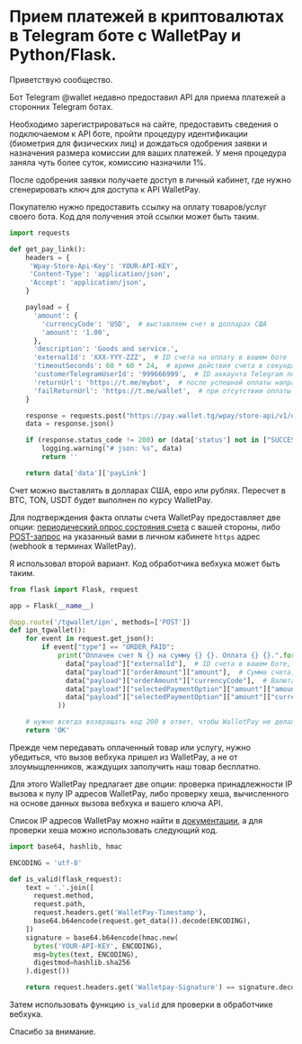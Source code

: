 # Прием платежей в криптовалютах в Telegram боте с WalletPay и Python/Flask.

Приветствую сообщество.

Бот Telegram @wallet недавно предоставил API для приема платежей а сторонних Telegram ботах.

Необходимо зарегистрироваться на сайте, предоставить сведения о подключаемом к API боте, пройти процедуру идентификации (биометрия для физических лиц) и дождаться одобрения заявки и назначения размера комиссии для ваших платежей.
У меня процедура заняла чуть более суток, комиссию назначили 1%.

После одобрения заявки получаете доступ в личный кабинет, где нужно сгенерировать ключ для доступа к API WalletPay.

Покупателю нужно предоставить ссылку на оплату товаров/услуг своего бота. Код для получения этой ссылки может быть таким.

```python
import requests

def get_pay_link():
    headers = {
     'Wpay-Store-Api-Key': 'YOUR-API-KEY',
     'Content-Type': 'application/json',
     'Accept': 'application/json',
    }

    payload = {
      'amount': {
        'currencyCode': 'USD',  # выставляем счет в долларах США
        'amount': '1.00',
      },
      'description': 'Goods and service.',
      'externalId': 'XXX-YYY-ZZZ',  # ID счета на оплату в вашем боте
      'timeoutSeconds': 60 * 60 * 24,  # время действия счета в секундах
      'customerTelegramUserId': '999666999',  # ID аккаунта Telegram покупателя
      'returnUrl': 'https://t.me/mybot',  # после успешной оплаты направить покупателя в наш бот
      'failReturnUrl': 'https://t.me/wallet',  # при отсутствии оплаты оставить покупателя в @wallet
    }

    response = requests.post("https://pay.wallet.tg/wpay/store-api/v1/order", json=payload, headers=headers, timeout=10)
    data = response.json()

    if (response.status_code != 200) or (data['status'] not in ["SUCCESS", "ALREADY"]):
        logging.warning("# json: %s", data)
        return ''

    return data['data']['payLink']
```

Счет можно выставлять в долларах США, евро или рублях. Пересчет в BTC, TON, USDT будет выполнен по курсу WalletPay.

Для подтверждения факта оплаты счета WalletPay предоставляет две опции: [периодический опрос состояния счета](https://docs.wallet.tg/pay/#tag/Order/operation/getPreview) с вашей стороны,
либо [POST-запрос](https://docs.wallet.tg/pay/#section/Webhook) на указанный вами в личном кабинете `https` адрес (webhook в терминах WalletPay).

Я использовал второй вариант. Код обработчика вебхука может быть таким.

```python
from flask import Flask, request

app = Flask(__name__)

@app.route('/tgwallet/ipn', methods=['POST'])
def ipn_tgwallet():
    for event in request.get_json():
        if event["type"] == "ORDER_PAID":
            print("Оплачен счет N {} на сумму {} {}. Оплата {} {}.".format(
              data["payload"]["externalId"],  # ID счета в вашем боте, который мы указывали при создании ссылки для оплаты
              data["payload"]["orderAmount"]["amount"],  # Сумма счета, указанная при создании ссылки для оплаты
              data["payload"]["orderAmount"]["currencyCode"],  # Валюта счета
              data["payload"]["selectedPaymentOption"]["amount"]["amount"],  # Сколько оплатил покупатель
              data["payload"]["selectedPaymentOption"]["amount"]["currencyCode"]  # В какой криптовалюте
            ))

    # нужно всегда возвращать код 200 в ответ, чтобы WalletPay не делал повторных вызовов вебхука
    return 'OK'
```

Прежде чем передавать оплаченный товар или услугу, нужно убедиться, что вызов вебхука пришел из WalletPay, а не от злоумыщленников, жаждущих заполучить наш товар бесплатно.

Для этого WalletPay предлагает две опции: проверка принадлежности IP вызова к пулу IP адресов WalletPay,
либо проверку хеша, вычисленного на основе данных вызова вебхука и вашего ключа API.

Список IP адресов WalletPay можно найти в [документации](https://docs.wallet.tg/pay/#section/Webhook), а для проверки хеша можно использовать следующий код.

```python
import base64, hashlib, hmac

ENCODING = 'utf-8'

def is_valid(flask_request):
    text = '.'.join([
      request.method,
      request.path,
      request.headers.get('WalletPay-Timestamp'),
      base64.b64encode(request.get_data()).decode(ENCODING),
    ])
    signature = base64.b64encode(hmac.new(
      bytes('YOUR-API-KEY', ENCODING),
      msg=bytes(text, ENCODING),
      digestmod=hashlib.sha256
    ).digest())

    return request.headers.get('Walletpay-Signature') == signature.decode(ENCODING)
```

Затем использовать функцию `is_valid` для проверки в обработчике вебхука.

Спасибо за внимание.
